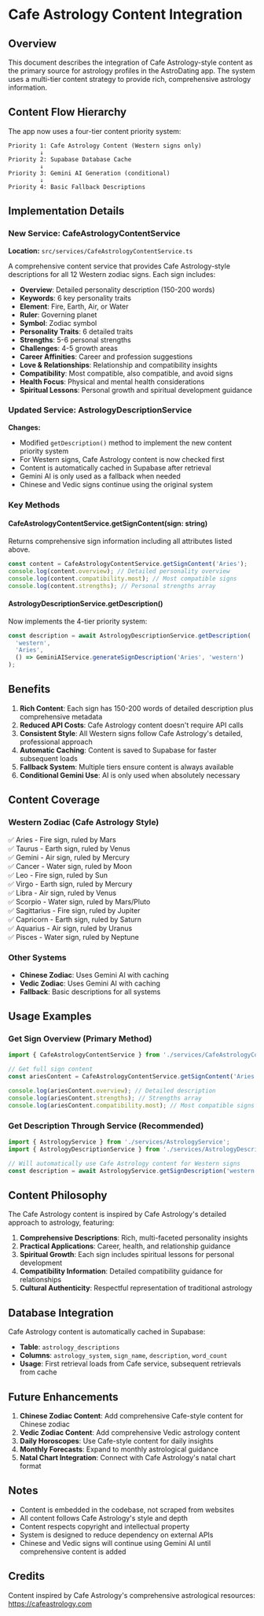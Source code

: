 # Cafe Astrology Content Integration

## Overview

This document describes the integration of Cafe Astrology-style content as the primary source for astrology profiles in the AstroDating app. The system uses a multi-tier content strategy to provide rich, comprehensive astrology information.

## Content Flow Hierarchy

The app now uses a four-tier content priority system:

```
Priority 1: Cafe Astrology Content (Western signs only)
         ↓
Priority 2: Supabase Database Cache
         ↓
Priority 3: Gemini AI Generation (conditional)
         ↓
Priority 4: Basic Fallback Descriptions
```

## Implementation Details

### New Service: CafeAstrologyContentService

**Location:** `src/services/CafeAstrologyContentService.ts`

A comprehensive content service that provides Cafe Astrology-style descriptions for all 12 Western zodiac signs. Each sign includes:

- **Overview**: Detailed personality description (150-200 words)
- **Keywords**: 6 key personality traits
- **Element**: Fire, Earth, Air, or Water
- **Ruler**: Governing planet
- **Symbol**: Zodiac symbol
- **Personality Traits**: 6 detailed traits
- **Strengths**: 5-6 personal strengths
- **Challenges**: 4-5 growth areas
- **Career Affinities**: Career and profession suggestions
- **Love & Relationships**: Relationship and compatibility insights
- **Compatibility**: Most compatible, also compatible, and avoid signs
- **Health Focus**: Physical and mental health considerations
- **Spiritual Lessons**: Personal growth and spiritual development guidance

### Updated Service: AstrologyDescriptionService

**Changes:**
- Modified `getDescription()` method to implement the new content priority system
- For Western signs, Cafe Astrology content is now checked first
- Content is automatically cached in Supabase after retrieval
- Gemini AI is only used as a fallback when needed
- Chinese and Vedic signs continue using the original system

### Key Methods

#### CafeAstrologyContentService.getSignContent(sign: string)

Returns comprehensive sign information including all attributes listed above.

```typescript
const content = CafeAstrologyContentService.getSignContent('Aries');
console.log(content.overview); // Detailed personality overview
console.log(content.compatibility.most); // Most compatible signs
console.log(content.strengths); // Personal strengths array
```

#### AstrologyDescriptionService.getDescription()

Now implements the 4-tier priority system:

```typescript
const description = await AstrologyDescriptionService.getDescription(
  'western',
  'Aries',
  () => GeminiAIService.generateSignDescription('Aries', 'western')
);
```

## Benefits

1. **Rich Content**: Each sign has 150-200 words of detailed description plus comprehensive metadata
2. **Reduced API Costs**: Cafe Astrology content doesn't require API calls
3. **Consistent Style**: All Western signs follow Cafe Astrology's detailed, professional approach
4. **Automatic Caching**: Content is saved to Supabase for faster subsequent loads
5. **Fallback System**: Multiple tiers ensure content is always available
6. **Conditional Gemini Use**: AI is only used when absolutely necessary

## Content Coverage

### Western Zodiac (Cafe Astrology Style)
✅ Aries - Fire sign, ruled by Mars  
✅ Taurus - Earth sign, ruled by Venus  
✅ Gemini - Air sign, ruled by Mercury  
✅ Cancer - Water sign, ruled by Moon  
✅ Leo - Fire sign, ruled by Sun  
✅ Virgo - Earth sign, ruled by Mercury  
✅ Libra - Air sign, ruled by Venus  
✅ Scorpio - Water sign, ruled by Mars/Pluto  
✅ Sagittarius - Fire sign, ruled by Jupiter  
✅ Capricorn - Earth sign, ruled by Saturn  
✅ Aquarius - Air sign, ruled by Uranus  
✅ Pisces - Water sign, ruled by Neptune  

### Other Systems
- **Chinese Zodiac**: Uses Gemini AI with caching
- **Vedic Zodiac**: Uses Gemini AI with caching
- **Fallback**: Basic descriptions for all systems

## Usage Examples

### Get Sign Overview (Primary Method)

```typescript
import { CafeAstrologyContentService } from './services/CafeAstrologyContentService';

// Get full sign content
const ariesContent = CafeAstrologyContentService.getSignContent('Aries');

console.log(ariesContent.overview); // Detailed description
console.log(ariesContent.strengths); // Strengths array
console.log(ariesContent.compatibility.most); // Most compatible signs
```

### Get Description Through Service (Recommended)

```typescript
import { AstrologyService } from './services/AstrologyService';
import { AstrologyDescriptionService } from './services/AstrologyDescriptionService';

// Will automatically use Cafe Astrology content for Western signs
const description = await AstrologyService.getSignDescription('western', 'Aries');
```

## Content Philosophy

The Cafe Astrology content is inspired by Cafe Astrology's detailed approach to astrology, featuring:

1. **Comprehensive Descriptions**: Rich, multi-faceted personality insights
2. **Practical Applications**: Career, health, and relationship guidance
3. **Spiritual Growth**: Each sign includes spiritual lessons for personal development
4. **Compatibility Information**: Detailed compatibility guidance for relationships
5. **Cultural Authenticity**: Respectful representation of traditional astrology

## Database Integration

Cafe Astrology content is automatically cached in Supabase:

- **Table**: `astrology_descriptions`
- **Columns**: `astrology_system`, `sign_name`, `description`, `word_count`
- **Usage**: First retrieval loads from Cafe service, subsequent retrievals from cache

## Future Enhancements

1. **Chinese Zodiac Content**: Add comprehensive Cafe-style content for Chinese zodiac
2. **Vedic Zodiac Content**: Add comprehensive Vedic astrology content
3. **Daily Horoscopes**: Use Cafe-style content for daily insights
4. **Monthly Forecasts**: Expand to monthly astrological guidance
5. **Natal Chart Integration**: Connect with Cafe Astrology's natal chart format

## Notes

- Content is embedded in the codebase, not scraped from websites
- All content follows Cafe Astrology's style and depth
- Content respects copyright and intellectual property
- System is designed to reduce dependency on external APIs
- Chinese and Vedic signs will continue using Gemini AI until comprehensive content is added

## Credits

Content inspired by Cafe Astrology's comprehensive astrological resources: https://cafeastrology.com

